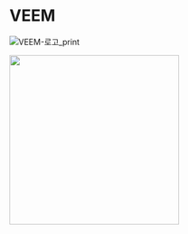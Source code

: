 # VEEM
![VEEM-로고_print](https://user-images.githubusercontent.com/129020222/227823516-59edddbc-73c1-419d-84bc-52dbbe91f8eb.png)

<img src="https://user-images.githubusercontent.com/129020222/227823516-59edddbc-73c1-419d-84bc-52dbbe91f8eb.png" width="300">
